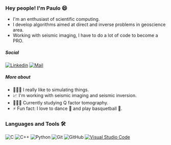 ### Hey people! I'm Paulo 😄

- I'm an enthusiast of scientific computing.
- I develop algorithms aimed at direct and inverse problems in geoscience area. 
- Working with seismic imaging, I have to do a lot of code to become a PRO.

##### Social 

[![Linkedin](https://img.shields.io/badge/-Paulo%20Bastos-blue?style=flat-square&logo=linkedin&logoColor=white&link=https://www.linkedin.com/in/paulo-bastos14/)](https://www.linkedin.com/in/paulo-bastos14/)
[![Mail](https://img.shields.io/badge/-pbastos@id.uff.br-gray?style=flat-square&logo=gmail&logoColor=red&link=https://www.linkedin.com/in/paulo-bastos14/)](mailto:pbastos@id.uff.br)

##### More about

 - 👨🏻‍💻 I really like to simulating things.
 - 📈 I'm working with seismic imaging and seismic inversion.
 - 👨🏻‍🎓 Currently studying Q factor tomography.  
 - ⚡ Fun fact: I love to dance 🕺 and play basquetball 🏀.
 
 ### Languages and Tools 🛠 

![C](https://img.shields.io/badge/-C-000000?style=flat&logo=c)
![C++](https://img.shields.io/badge/-C++-000000?style=flat&logo=c%2B%2B)
![Python](https://img.shields.io/badge/-Python-000000?style=flat&logo=python)
![Git](https://img.shields.io/badge/-Git-222222?style=flat&logo=git&logoColor=F05032)
![GitHub](https://img.shields.io/badge/-GitHub-222222?style=flat&logo=github&logoColor=181717)
[![Visual Studio Code](https://img.shields.io/badge/-VSCode-444444?style=flat&logo=visual-studio-code&logoColor=007ACC)](https://github.com/microsoft/vscode)
